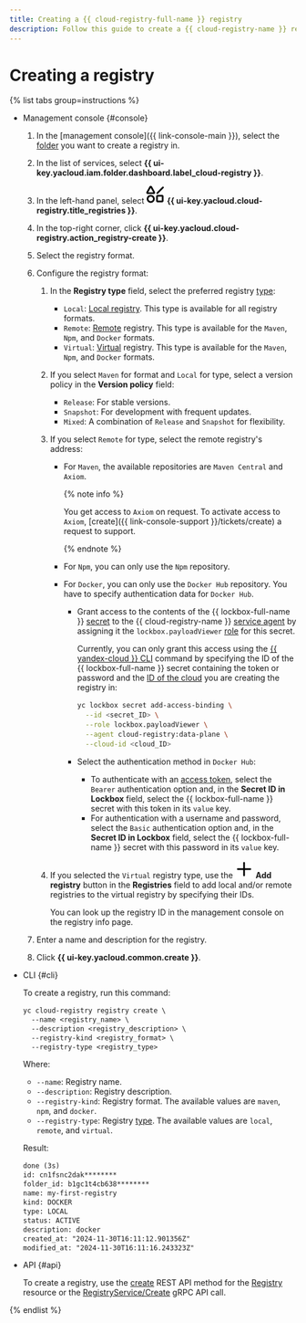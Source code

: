 ```yaml
---
title: Creating a {{ cloud-registry-full-name }} registry
description: Follow this guide to create a {{ cloud-registry-name }} registry.
---
```


# Creating a registry

{% list tabs group=instructions %}

- Management console {#console}

    1. In the [management console]({{ link-console-main }}), select the [folder](../../../resource-manager/concepts/resources-hierarchy.md#folder) you want to create a registry in.
    1. In the list of services, select **{{ ui-key.yacloud.iam.folder.dashboard.label_cloud-registry }}**.
    1. In the left-hand panel, select ![shapes-4](../../../_assets/console-icons/shapes-4.svg) **{{ ui-key.yacloud.cloud-registry.title_registries }}**.
    1. In the top-right corner, click **{{ ui-key.yacloud.cloud-registry.action_registry-create }}**.
    1. Select the registry format.
    1. Configure the registry format:

        1. In the **Registry type** field, select the preferred registry [type](../../concepts/registry.md#registry-types):

            * `Local`: [Local registry](../../concepts/registry.md#local-registry). This type is available for all registry formats.
            * `Remote`: [Remote](../../concepts/registry.md#remote-registry) registry. This type is available for the `Maven`, `Npm`, and `Docker` formats.
            * `Virtual`: [Virtual](../../concepts/registry.md#virtual-registry) registry. This type is available for the `Maven`, `Npm`, and `Docker` formats.
        1. If you select `Maven` for format and `Local` for type, select a version policy in the **Version policy** field:

            * `Release`: For stable versions.
            * `Snapshot`: For development with frequent updates.
            * `Mixed`: A combination of `Release` and `Snapshot` for flexibility.
        1. If you select `Remote` for type, select the remote registry's address:

            * For `Maven`, the available repositories are `Maven Central` and `Axiom`.

                {% note info %}

                You get access to `Axiom` on request. To activate access to `Axiom`, [create]({{ link-console-support }}/tickets/create) a request to support.

                {% endnote %}

            * For `Npm`, you can only use the `Npm` repository.
            * For `Docker`, you can only use the `Docker Hub` repository. You have to specify authentication data for `Docker Hub`.

                * Grant access to the contents of the {{ lockbox-full-name }} [secret](../../../lockbox/concepts/secret.md) to the {{ cloud-registry-name }} [service agent](../../../iam/concepts/service-control.md#service-agent) by assigning it the `lockbox.payloadViewer` [role](../../../lockbox/security/index.md#lockbox-payloadViewer) for this secret.

                    Currently, you can only grant this access using the [{{ yandex-cloud }} CLI](../../../cli/quickstart.md) command by specifying the ID of the {{ lockbox-full-name }} secret containing the token or password and the [ID of the cloud](../../../organization/operations/organization-get-id.md) you are creating the registry in:

                    ```bash
                    yc lockbox secret add-access-binding \
                      --id <secret_ID> \
                      --role lockbox.payloadViewer \
                      --agent cloud-registry:data-plane \
                      --cloud-id <cloud_ID>
                    ```
                * Select the authentication method in `Docker Hub`:

                    * To authenticate with an [access token](https://docs.docker.com/security/for-developers/access-tokens/), select the `Bearer` authentication option and, in the **Secret ID in Lockbox** field, select the {{ lockbox-full-name }} secret with this token in its `value` key.
                    * For authentication with a username and password, select the `Basic` authentication option and, in the **Secret ID in Lockbox** field, select the {{ lockbox-full-name }} secret with this password in its `value` key.
        1. If you selected the `Virtual` registry type, use the ![plus](../../../_assets/console-icons/plus.svg) **Add registry** button in the **Registries** field to add local and/or remote registries to the virtual registry by specifying their IDs.

            You can look up the registry ID in the management console on the registry info page.
    1. Enter a name and description for the registry.
    1. Click **{{ ui-key.yacloud.common.create }}**.

- CLI {#cli}

    To create a registry, run this command:

    ```
    yc cloud-registry registry create \
      --name <registry_name> \
      --description <registry_description> \
      --registry-kind <registry_format> \
      --registry-type <registry_type>
    ```

    Where:
    * `--name`: Registry name.
    * `--description`: Registry description.
    * `--registry-kind`: Registry format. The available values are `maven`, `npm`, and `docker`.
    * `--registry-type`: Registry [type](../../concepts/registry.md#registry-types). The available values are `local`, `remote`, and `virtual`.

    Result:

    ```
    done (3s)
    id: cn1fsnc2dak********
    folder_id: b1gc1t4cb638********
    name: my-first-registry
    kind: DOCKER
    type: LOCAL
    status: ACTIVE
    description: docker
    created_at: "2024-11-30T16:11:12.901356Z"
    modified_at: "2024-11-30T16:11:16.243323Z"
    ```

- API {#api}

    To create a registry, use the [create](../../api-ref/Registry/create.md) REST API method for the [Registry](../../api-ref/Registry/index.md) resource or the [RegistryService/Create](../../api-ref/grpc/Registry/create.md) gRPC API call.

{% endlist %}
